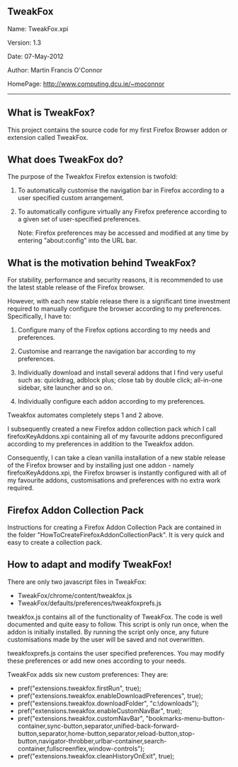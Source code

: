 TweakFox
--------

Name: 		TweakFox.xpi

Version: 	1.3

Date: 		07-May-2012

Author: 	Martin Francis O'Connor

HomePage:	http://www.computing.dcu.ie/~moconnor

--------

What is TweakFox?
-----------------
This project contains the source code for my first Firefox Browser addon or
extension called TweakFox.


What does TweakFox do?
----------------------
The purpose of the Tweakfox Firefox extension is twofold:

1) To automatically customise the navigation bar in Firefox according to a 
   user specified custom arrangement. 
   
2) To automatically configure virtually any Firefox preference according 
   to a given set of user-specified preferences.
   
   Note:  Firefox preferences may be accessed and modified at any time 
   by entering "about:config" into the URL bar.
   

What is the motivation behind TweakFox?
---------------------------------------
For stability, performance and security reasons, it is recommended to use the 
latest stable release of the Firefox browser.

However, with each new stable release there is a significant time investment 
required to manually configure the browser according to my preferences.  
Specifically, I have to:

1) Configure many of the Firefox options according to my needs and preferences.

2) Customise and rearrange the navigation bar according to my preferences.

3) Individually download and install several addons that I find very useful 
   such as: quickdrag, adblock plus; close tab by double click; 
   all-in-one sidebar, site launcher and so on.

4) Individually configure each addon according to my preferences.

Tweakfox automates completely steps 1 and 2 above.

I subsequently created a new Firefox addon collection pack which I call 
firefoxKeyAddons.xpi containing all of my favourite addons preconfigured 
according to my preferences in addition to the Tweakfox addon.  

Consequently, I can take a clean vanilla installation of a new stable release
of the Firefox browser and by installing just one addon - namely 
firefoxKeyAddons.xpi, the Firefox browser is instantly configured with all
of my favourite addons, customisations and preferences with no extra work
required.


Firefox Addon Collection Pack
-----------------------------
Instructions for creating a Firefox Addon Collection Pack are contained in the folder "HowToCreateFirefoxAddonCollectionPack".  It is very quick and easy to create a 
collection pack.


How to adapt and modify TweakFox!
---------------------------------
There are only two javascript files in TweakFox:

* TweakFox/chrome/content/tweakfox.js
* TweakFox/defaults/preferences/tweakfoxprefs.js
  
tweakfox.js contains all of the functionality of TweakFox.
The code is well documented and quite easy to follow. This script is only run 
once, when the addon is initially installed.  By running the script only once, 
any future customisations made by the user will be saved and not overwritten.

tweakfoxprefs.js contains the user specified preferences.  You may modify 
these preferences or add new ones according to your needs.

TweakFox adds six new custom preferences:  They are:

* pref("extensions.tweakfox.firstRun", true);
* pref("extensions.tweakfox.enableDownloadPreferences", true);
* pref("extensions.tweakfox.downloadFolder", "c:\\downloads");
* pref("extensions.tweakfox.enableCustomNavBar", true);
* pref("extensions.tweakfox.customNavBar", "bookmarks-menu-button-container,sync-button,separator,unified-back-forward-button,separator,home-button,separator,reload-button,stop-button,navigator-throbber,urlbar-container,search-container,fullscreenflex,window-controls");
* pref("extensions.tweakfox.cleanHistoryOnExit", true);
  
